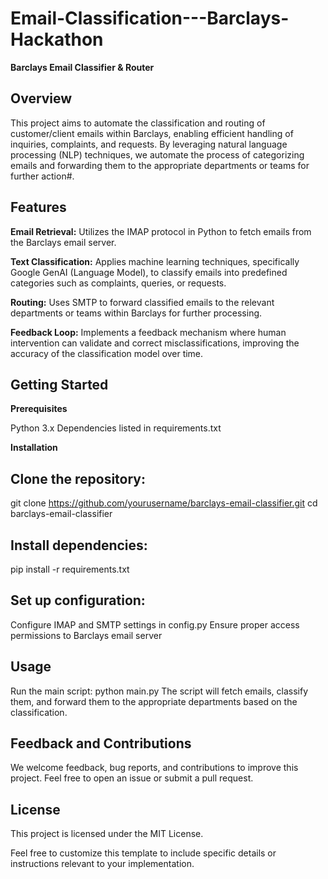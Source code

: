 # Email-Classification---Barclays-Hackathon
**Barclays Email Classifier & Router**

## **Overview**
This project aims to automate the classification and routing of customer/client emails within Barclays, enabling efficient handling of inquiries, complaints, and requests. By leveraging natural language processing (NLP) techniques, we automate the process of categorizing emails and forwarding them to the appropriate departments or teams for further action#.

##  **Features**
**Email Retrieval:** Utilizes the IMAP protocol in Python to fetch emails from the Barclays email server.

**Text Classification:** Applies machine learning techniques, specifically Google GenAI (Language Model), to classify emails into predefined categories such as complaints, queries, or requests.

**Routing:** Uses SMTP to forward classified emails to the relevant departments or teams within Barclays for further processing.

**Feedback Loop:** Implements a feedback mechanism where human intervention can validate and correct misclassifications, improving the accuracy of the classification model over time.

## **Getting Started**

**Prerequisites**

Python 3.x
Dependencies listed in requirements.txt

**Installation**

##  Clone the repository:
git clone https://github.com/yourusername/barclays-email-classifier.git
cd barclays-email-classifier
##  Install dependencies:
pip install -r requirements.txt
##  Set up configuration:
Configure IMAP and SMTP settings in config.py
Ensure proper access permissions to Barclays email server
## Usage
Run the main script:
python main.py
The script will fetch emails, classify them, and forward them to the appropriate departments based on the classification.
## Feedback and Contributions
We welcome feedback, bug reports, and contributions to improve this project. Feel free to open an issue or submit a pull request.

## License
This project is licensed under the MIT License.

Feel free to customize this template to include specific details or instructions relevant to your implementation.
